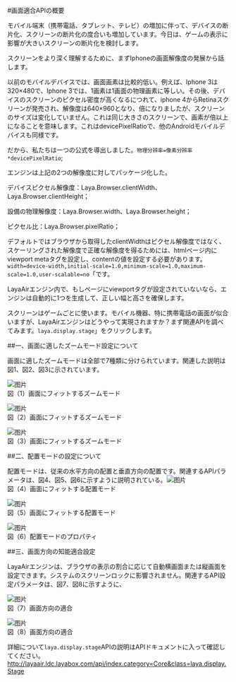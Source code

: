 #画面適合APIの概要



モバイル端末（携帯電話、タブレット、テレビ）の増加に伴って、デバイスの断片化、スクリーンの断片化の度合いも増加しています。今日は、ゲームの表示に影響が大きいスクリーンの断片化を検討します。

スクリーンをより深く理解するために、まずIphoneの画面解像度の発展から話します。

以前のモバイルデバイスでは、画面画素は比較的低い。例えば、Iphone 3は320×480で、Iphone 3では、1画素は1画面の物理画素に等しい。その後、デバイスのスクリーンのピクセル密度が高くなるにつれて、iphone 4からRetinaスクリーンが発売され、解像度は640×960となり、倍になりましたが、スクリーンのサイズは変化していません。これは同じ大きさのスクリーンで、画素が倍以上になることを意味します。これはdevicePixelRatioで、他のAndroidモバイルデバイスも同様です。

だから、私たちは一つの公式を導出しました。`物理分辨率=像素分辨率*devicePixelRatio`;

エンジンは上記の2つの解像度に対してパッケージ化した。

デバイスピクセル解像度：Laya.Browser.clientWidth、Laya.Browser.clientHeight；

設備の物理解像度：Laya.Browser.width、Laya.Browser.height；

ピクセル比：Laya.Browser.pixelRatio；

デフォルトではブラウザから取得したclientWidthはピクセル解像度ではなく、スケーリングされた解像度で正確な解像度を得るためには、htmlページ内にviewport metaタグを設定し、contentの値を設定する必要があります。`width=device-width,initial-scale=1.0,minimum-scale=1.0,maximum-scale=1.0,user-scalable=no`「です。

LayaAirエンジン内で、もしページにviewportタグが設定されていないなら、エンジンは自動的に1つを生成して、正しい幅と高さを確保します。

スクリーンはゲームごとに使います。モバイル機器、特に携帯電話の画面が似合いますが、LayaAirエンジンはどうやって実現されますか？まず関連APIを調べてみます。`laya.display.stage`」をクリックします。



##一、画面に適したズームモード設定について

画面に適したズームモードは全部で7種類に分けられています。関連した説明は図1、図2、図3に示されています。

​![图片](img/1.png)<br/>
図（1）画面にフィットするズームモード

​![图片](img/2.png)<br/>
図（2）画面にフィットするズームモード

​![图片](img/3.png)<br/>
図（3）画面にフィットするズームモード



##二、配置モードの設定について

配置モードは、従来の水平方向の配置と垂直方向の配置です。関連するAPIパラメータは、図4、図5、図6に示すように説明されている。
​![图片](img/4.png)<br/>
図（4）画面にフィットする配置モード

​![图片](img/5.png)<br/>
図（5）画面にフィットする配置モード

​![图片](img/6.png)<br/>
図（6）配置モードのプロパティ



##三、画面方向の知能適合設定

LayaAirエンジンは、ブラウザの表示の割合に応じて自動横画面または縦画面を設定できます。システムのスクリーンロックに影響されません。関連するAPI設定パラメータは、図7、図8に示すように、

​![图片](img/7.png)<br/>
図（7）画面方向の適合

​![图片](img/8.png)<br/>
図（8）画面方向の適合



詳細について`laya.display.stage`APIの説明はAPIドキュメントに入って確認してください。http://layaair.ldc.layabox.com/api/index.category=Core&class=laya.display.Stage